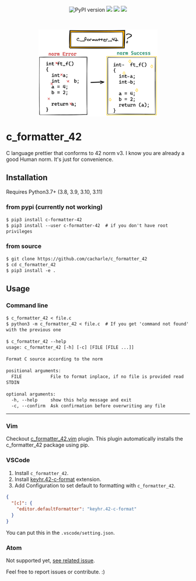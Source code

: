 <p align="center">
  <a style="text-decoration:none" href="https://badge.fury.io/py/c-formatter-42"><img src="https://badge.fury.io/py/c-formatter-42.svg" alt="PyPI version" height="20"></a>
  <a style="text-decoration:none" href="https://github.com/cacharle/c_formatter_42/actions"><img src="https://github.com/cacharle/c_formatter_42/actions/workflows/python-package.yml/badge.svg" height="20"></a>
  <a style="text-decoration:none" href="https://github.com/cacharle/c_formatter_42/actions"><img src="https://github.com/cacharle/c_formatter_42/actions/workflows/python-publish.yml/badge.svg" height="20"></a>
   <a style="text-decoration:none" href="https://pypi.org/project/c-formatter-42/"><img src="https://img.shields.io/pypi/pyversions/c-formatter-42" height="20"></a>
</p>

<br />

<p align="center">
  <img width="65%" align="center" src="./Img/final_back.png">
</p>

# c_formatter_42

C language prettier that conforms to 42 norm v3.
I know you are already a good Human norm.
It's just for convenience.

## Installation

Requires Python3.7+ (3.8, 3.9, 3.10, 3.11)

### from pypi (currently not working)

```
$ pip3 install c-formatter-42
$ pip3 install --user c-formatter-42  # if you don't have root privileges
```

### from source

```
$ git clone https://github.com/cacharle/c_formatter_42
$ cd c_formatter_42
$ pip3 install -e .
```

## Usage

### Command line

```
$ c_formatter_42 < file.c
$ python3 -m c_formatter_42 < file.c  # If you get 'command not found' with the previous one

$ c_formatter_42 --help
usage: c_formatter_42 [-h] [-c] [FILE [FILE ...]]

Format C source according to the norm

positional arguments:
  FILE           File to format inplace, if no file is provided read STDIN

optional arguments:
  -h, --help     show this help message and exit
  -c, --confirm  Ask confirmation before overwriting any file
```

---

### Vim

Checkout [c_formatter_42.vim](https://github.com/cacharle/c_formatter_42.vim) plugin. This plugin automatically installs the c_formatter_42 package using pip.

### VSCode

1. Install `c_formatter_42`.
2. Install [keyhr.42-c-format](https://marketplace.visualstudio.com/items?itemName=keyhr.42-c-format) extension.
3. Add Configuration to set default to formatting with `c_formatter_42`.

```json
{
  "[c]": {
    "editor.defaultFormatter": "keyhr.42-c-format"
  }
}

```
You can put this in the `.vscode/setting.json`.

### Atom

Not supported yet, [see related issue](https://github.com/dawnbeen/c_formatter_42/issues/12).


Feel free to report issues or contribute. :)
